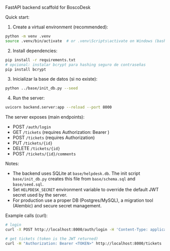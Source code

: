 FastAPI backend scaffold for BoscoDesk

Quick start:

1. Create a virtual environment (recommended):

```bash
python -m venv .venv
source .venv/bin/activate  # or .venv\Scripts\activate on Windows (bash.exe)
```

2. Install dependencies:

```bash
pip install -r requirements.txt
# opcional: instalar bcrypt para hashing seguro de contraseñas
pip install bcrypt
```

3. Inicializar la base de datos (si no existe):

```bash
python ../base/init_db.py --seed
```

4. Run the server:

```bash
uvicorn backend.server:app --reload --port 8000
```

The server exposes (main endpoints):

- POST `/auth/login`
- GET `/tickets` (requires Authorization: Bearer <token>)
- POST `/tickets` (requires Authorization)
- PUT `/tickets/{id}`
- DELETE `/tickets/{id}`
- POST `/tickets/{id}/comments`

Notes:

- The backend uses SQLite at `base/helpdesk.db`. The init script `base/init_db.py` creates this file from `base/schema.sql` and `base/seed.sql`.
- Set `HELPDESK_SECRET` environment variable to override the default JWT secret used by the server.
- For production use a proper DB (Postgres/MySQL), a migration tool (Alembic) and secure secret management.

Example calls (curl):

```bash
# login
curl -X POST http://localhost:8000/auth/login -H 'Content-Type: application/json' -d '{"username":"admin","password":"changeme"}'

# get tickets (token is the JWT returned)
curl -H "Authorization: Bearer <TOKEN>" http://localhost:8000/tickets
```
